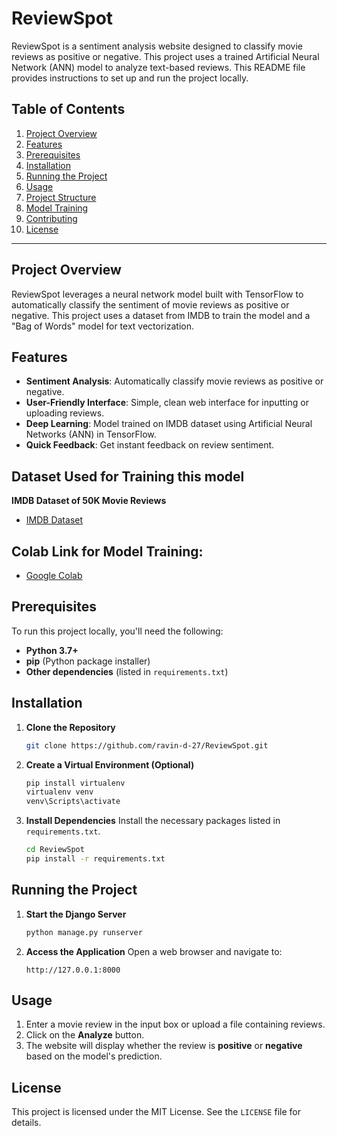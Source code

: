 # ReviewSpot

ReviewSpot is a sentiment analysis website designed to classify movie reviews as positive or negative. This project uses a trained Artificial Neural Network (ANN) model to analyze text-based reviews. This README file provides instructions to set up and run the project locally.

## Table of Contents
1. [Project Overview](#project-overview)
2. [Features](#features)
3. [Prerequisites](#prerequisites)
4. [Installation](#installation)
5. [Running the Project](#running-the-project)
6. [Usage](#usage)
7. [Project Structure](#project-structure)
8. [Model Training](#model-training)
9. [Contributing](#contributing)
10. [License](#license)

---

## Project Overview

ReviewSpot leverages a neural network model built with TensorFlow to automatically classify the sentiment of movie reviews as positive or negative. This project uses a dataset from IMDB to train the model and a "Bag of Words" model for text vectorization.

## Features

- **Sentiment Analysis**: Automatically classify movie reviews as positive or negative.
- **User-Friendly Interface**: Simple, clean web interface for inputting or uploading reviews.
- **Deep Learning**: Model trained on IMDB dataset using Artificial Neural Networks (ANN) in TensorFlow.
- **Quick Feedback**: Get instant feedback on review sentiment.

## Dataset Used for Training this model

**IMDB Dataset of 50K Movie Reviews**
   - [IMDB Dataset](https://www.kaggle.com/datasets/lakshmi25npathi/imdb-dataset-of-50k-movie-reviews)

## Colab Link for Model Training:
   - [Google Colab](https://colab.research.google.com/drive/1X95bqYuij7k45ku2zvQDisORr0t-RjxV?usp=sharing)

## Prerequisites

To run this project locally, you'll need the following:

- **Python 3.7+**
- **pip** (Python package installer)
- **Other dependencies** (listed in `requirements.txt`)

## Installation

1. **Clone the Repository**
   ```bash
   git clone https://github.com/ravin-d-27/ReviewSpot.git
   ```

2. **Create a Virtual Environment (Optional)**
   ```bash
   pip install virtualenv
   virtualenv venv
   venv\Scripts\activate
   ```

3. **Install Dependencies**
   Install the necessary packages listed in `requirements.txt`.
   ```bash
   cd ReviewSpot
   pip install -r requirements.txt
   ```

## Running the Project

1. **Start the Django Server**
     ```bash
     python manage.py runserver
     ```

3. **Access the Application**
   Open a web browser and navigate to:
   ```
   http://127.0.0.1:8000
   ```

## Usage

1. Enter a movie review in the input box or upload a file containing reviews.
2. Click on the **Analyze** button.
3. The website will display whether the review is **positive** or **negative** based on the model's prediction.



## License

This project is licensed under the MIT License. See the `LICENSE` file for details.
